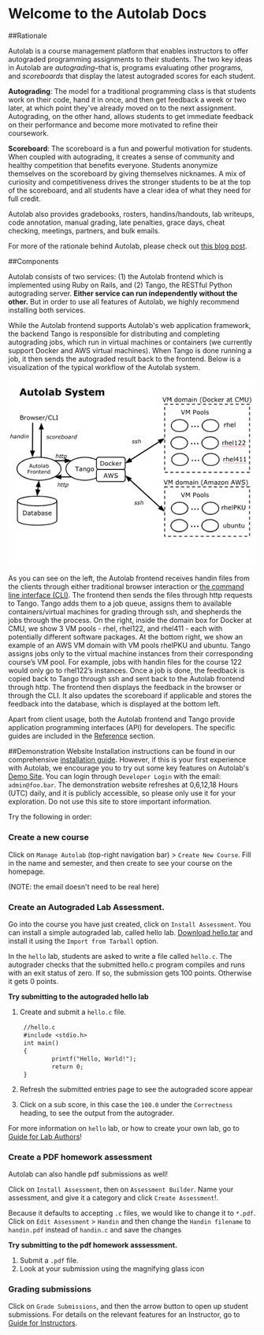 # Welcome to the Autolab Docs

##Rationale

Autolab is a course management platform that enables instructors to offer autograded programming assignments to their students. The two key ideas in Autolab are _autograding_–that is, programs evaluating other programs, and _scoreboards_ that display the latest autograded scores for each student.

<b>Autograding</b>: The model for a traditional programming class is that students work on their code, hand it in once, and then get feedback a week or two later, at which point they've already moved on to the next assignment. Autograding, on the other hand, allows students to get immediate feedback on their performance and become more motivated to refine their coursework.

<b>Scoreboard</b>: The scoreboard is a fun and powerful motivation for students. When coupled with autograding, it creates a sense of community and healthy competition that benefits everyone. Students anonymize themselves on the scoreboard by giving themselves nicknames. A mix of curiosity and competitiveness drives the stronger students to be at the top of the scoreboard, and all students have a clear idea of what they need for full credit.

Autolab also provides gradebooks, rosters, handins/handouts, lab writeups, code annotation, manual grading, late penalties, grace days, cheat checking, meetings, partners, and bulk emails.

For more of the rationale behind Autolab, please check out <a href="https://autolab.github.io/2015/03/autolab-autograding-for-all/" target="_blank">this blog post</a>.

<!-- For information on how to use Autolab for your course see the [Guide for Instructors](/instructors). To learn how to write an autograded lab see the [Guide for Lab Authors](/lab).
 -->
##Components

Autolab consists of two services: (1) the Autolab frontend which is implemented using Ruby on Rails, and (2) Tango, the RESTful Python autograding server. <b>Either service can run independently without the other.</b> But in order to use all features of Autolab, we highly recommend installing both services.

While the Autolab frontend supports Autolab's web application framework, the backend Tango is responsible for distributing and completing autograding jobs, which run in virtual machines or containers (we currently support Docker and AWS virtual machines). When Tango is done running a job, it then sends the autograded result back to the frontend. Below is a visualization of the typical workflow of the Autolab system.

![Autolab System](/images/autolab_system.png)

As you can see on the left, the Autolab frontend receives handin files from the clients through either traditional browser interaction or [the command line interface (CLI)](/command-line-interface). The frontend then sends the files through http requests to Tango. Tango adds them to a job queue, assigns them to available containers/virtual machines for grading through ssh, and shepherds the jobs through the process. On the right, inside the domain box for Docker at CMU, we show 3 VM pools - rhel, rhel122, and rhel411 - each with potentially different software packages. At the bottom right, we show an example of an AWS VM domain with VM pools rhelPKU and ubuntu. Tango assigns jobs only to the virtual machine instances from their corresponding course’s VM pool. For example, jobs with handin files for the course 122 would only go to rhel122’s instances. Once a job is done, the feedback is copied back to Tango through ssh and sent back to the Autolab frontend through http. The frontend then displays the feedback in the browser or through the CLI. It also updates the scoreboard if applicable and stores the feedback into the database, which is displayed at the bottom left.

Apart from client usage, both the Autolab frontend and Tango provide application programming interfaces (API) for developers. The specific guides are included in the [Reference](/reference) section.

##Demonstration Website
Installation instructions can be found in our comprehensive [installation guide](/installation/overview). However, if this is your first experience with Autolab, we encourage you to try out some key features on Autolab's <a href="https://demo.autolabproject.com" target="_blank">Demo Site</a>. You can login through `Developer Login` with the email: `admin@foo.bar`. The demonstration website refreshes at 0,6,12,18 Hours (UTC) daily, and it is publicly accessible, so please only use it for your exploration. Do not use this site to store important information.

Try the following in order:

### Create a new course
Click on `Manage Autolab` (top-right navigation bar) > `Create New Course`. Fill in the name and semester, and then create to see your course on the homepage.

(NOTE: the email doesn't need to be real here)

### Create an Autograded Lab Assessment.
Go into the course you have just created, click on `Install Assessment`. You can install a simple autograded lab, called hello lab.
[Download hello.tar](https://github.com/autolab/Autolab/raw/master/examples/hello.tar) and install it using the `Import from Tarball` option.

In the `hello` lab, students are asked to write a file called `hello.c`. The autograder checks that the submitted hello.c program compiles and runs with an exit status of zero. If so, the submission gets 100 points. Otherwise it gets 0 points.

**Try submitting to the autograded hello lab**

1. Create and submit a `hello.c` file.

        //hello.c
        #include <stdio.h>
        int main()
        {
                printf("Hello, World!");
                return 0;
        }

2. Refresh the submitted entries page to see the autograded score appear
3. Click on a sub score, in this case the `100.0` under the `Correctness` heading, to see the output from the autograder.

For more information on `hello` lab, or how to create your own lab, go to [Guide for Lab Authors](/lab)!

### Create a PDF homework assessment
Autolab can also handle pdf submissions as well!

Click on `Install Assessment`, then on `Assessment Builder`. Name your assessment, and give it a category and click `Create Assessment`!.

Because it defaults to accepting `.c` files, we would like to change it to `*.pdf`. Click on `Edit Assessment` > `Handin` and then change the `Handin filename` to `handin.pdf` instead of `handin.c` and save the changes

**Try submitting to the pdf homework asssessment.**

1. Submit a `.pdf` file.
2. Look at your submission using the magnifying glass icon

### Grading submissions
Click on `Grade Submissions`, and then the arrow button to open up student submissions. For details on the relevant features for an Instructor, go to [Guide for Instructors](/instructors).

